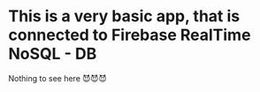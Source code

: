 # This is a very basic app, that is connected to Firebase RealTime NoSQL - DB

Nothing to see here 😈😈😈
